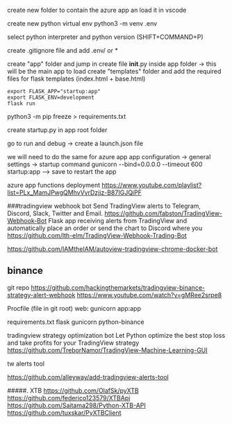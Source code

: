 create new folder to contain the azure app an load it in vscode

create new python virtual env
 python3 -m venv .env

select python interpreter and python version (SHIFT+COMMAND+P)

create .gitignore file and add .env/ or * 

create "app" folder and jump in
create file __init__.py inside app folder -> this will be the main app to load
create "templates" folder and add the required files for flask templates (index.html + base.html)

```  test the app
export FLASK_APP="startup:app"
export FLASK_ENV=development
flask run
```
python3 -m pip freeze > requirements.txt

create startup.py in app root folder

go to run and debug -> create a launch.json file

we will need to do the same for azure app 
app configuration -> general settings -> startup command
gunicorn --bind=0.0.0.0 --timeout 600  startup:app --> save to restart the app


azure app functions deployment
https://www.youtube.com/playlist?list=PLx_MamJPwgQMhvVvrDzjjz-B87IGJQiPF


###tradingview webhook bot
Send TradingView alerts to Telegram, Discord, Slack, Twitter and Email.
https://github.com/fabston/TradingView-Webhook-Bot
Flask app receiving alerts from TradingView and automatically place an order or send the chart to Discord where you
https://github.com/lth-elm/TradingView-Webhook-Trading-Bot


https://github.com/IAMtheIAM/autoview-tradingview-chrome-docker-bot


## binance

git repo
https://github.com/hackingthemarkets/tradingview-binance-strategy-alert-webhook
https://www.youtube.com/watch?v=gMRee2srpe8


Procfile  (file in git root)
web: gunicorn app:app

requirements.txt
flask
gunicorn
python-binance


tradingview strategy optimization bot
Let Python optimize the best stop loss and take profits for your TradingView strategy
https://github.com/TreborNamor/TradingView-Machine-Learning-GUI


tw alerts tool

https://github.com/alleyway/add-tradingview-alerts-tool

#####. XTB
https://github.com/OlafSk/pyXTB
https://github.com/federico123579/XTBApi
https://github.com/Saitama298/Python-XTB-API
https://github.com/tuxskar/PyXTBClient

